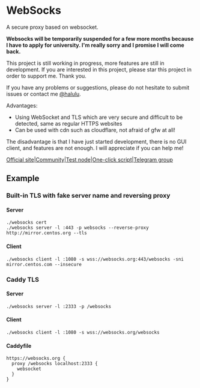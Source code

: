 # WebSocks

A secure proxy based on websocket.

**Websocks will be temporarily suspended for a few more months because I have to apply for university. I'm really sorry and I promise I will come back.**

This project is still working in progress, more features are still in development. If you are interested in this project, please star this project in order to support me. Thank you.

If you have any problems or suggestions, please do not hesitate to submit issues or contact me [@halulu](https://t.me/halulu).

Advantages:

- Using WebSocket and TLS which are very secure and difficult to be detected, same as regular HTTPS websites
- Can be used with cdn such as cloudflare, not afraid of gfw at all!

The disadvantage is that I have just started development, there is no GUI client, and features are not enough. I will appreciate if you can help me!

[Official site](https://websocks.org/)|[Community](https://zhuji.lu/tags/websocks)|[Test node](https://zhuji.lu/topic/39/websocks测试节点)|[One-click script](https://zhuji.lu/topic/15/websocks-一键脚本-简易安装教程)|[Telegram group](https://t.me/websocks)

## Example

### Built-in TLS with fake server name and reversing proxy

#### Server
```
./websocks cert
./websocks server -l :443 -p websocks --reverse-proxy http://mirror.centos.org --tls
```

#### Client
```
./websocks client -l :1080 -s wss://websocks.org:443/websocks -sni mirror.centos.com --insecure
```

### Caddy TLS

#### Server
```
./websocks server -l :2333 -p /websocks
```

#### Client
```
./websocks client -l :1080 -s wss://websocks.org/websocks
```

#### Caddyfile
```
https://websocks.org {
  proxy /websocks localhost:2333 {
    websocket
  }
}
```